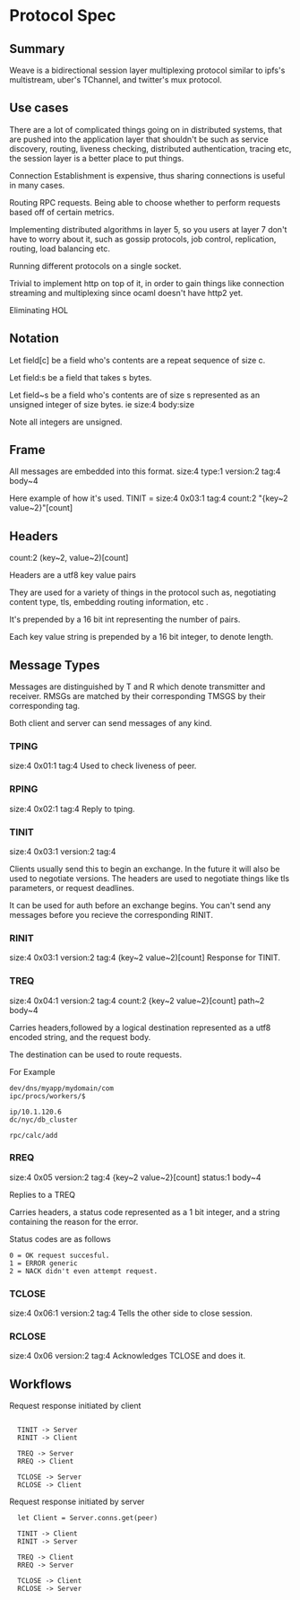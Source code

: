 # Protocol Spec


## Summary
Weave is a bidirectional session layer multiplexing protocol similar to ipfs's multistream, uber's TChannel, and twitter's mux protocol. 


## Use cases
There are a lot of complicated things going on in distributed systems, that are pushed into the application layer that shouldn't be such as service discovery, routing, liveness checking, distributed authentication, tracing etc, the session layer is a better place to put things.

Connection Establishment is expensive, thus sharing connections is useful in many cases.

Routing RPC requests.
Being able to choose whether to perform requests based off of certain metrics.

Implementing distributed algorithms in layer 5, so you users at layer 7 don't have to worry about it, such as gossip protocols, job control, replication, routing, load balancing etc.  

Running different protocols on a single socket.

Trivial to implement http on top of it, in order to gain things like connection streaming and multiplexing since ocaml doesn't have http2 yet.

Eliminating HOL




## Notation 



Let field[c] be a field who's contents are a repeat sequence of size c.

Let field:s be a field that takes s bytes.

Let field~s be a field who's contents are of size s represented as an unsigned integer of size bytes. ie size:4 body:size 

Note all integers are unsigned. 




## Frame

All messages are embedded into this format.
size:4 type:1 version:2 tag:4 body~4


Here example of how it's used.
TINIT = size:4 0x03:1 tag:4  count:2 "{key~2 value~2}"[count]




## Headers

count:2 (key~2, value~2)[count]

Headers are a utf8 key value pairs

They are used for a variety of things in the protocol such as,
negotiating content type, tls, embedding routing information, etc .

It's prepended by a 16 bit int representing the number of pairs. 

Each key value string is prepended by a 16 bit integer, to denote length.








## Message Types
Messages are distinguished by T and R which denote transmitter and receiver.
RMSGs are matched by their corresponding TMSGS by their corresponding tag.

Both client and server can send messages of any kind. 


### TPING
size:4 0x01:1 tag:4 
Used to check liveness of peer.

### RPING
size:4 0x02:1 tag:4
Reply to tping.


### TINIT
size:4 0x03:1 version:2 tag:4 

Clients usually send this to begin an exchange.
In the future it will also be used to negotiate versions.
The headers are used to negotiate things like tls parameters, or request deadlines.

It can be used for auth before an exchange begins. 
You can't send any messages before you recieve the corresponding RINIT. 



### RINIT

size:4 0x03:1 version:2 tag:4 (key~2 value~2)[count]
Response for TINIT.


### TREQ
size:4 0x04:1 version:2 tag:4 count:2 {key~2 value~2}[count] path~2 body~4

Carries headers,followed by a logical destination represented as a utf8 encoded string, and the request body.

The destination can be used to route requests.

For Example
```
dev/dns/myapp/mydomain/com
ipc/procs/workers/$

ip/10.1.120.6
dc/nyc/db_cluster

rpc/calc/add
```

### RREQ
size:4 0x05 version:2 tag:4 {key~2 value~2}[count] status:1 body~4

Replies to a TREQ

Carries headers, a status code represented as a 1 bit integer, and a string containing the reason for the error.



Status codes are as follows
```
0 = OK request succesful.
1 = ERROR generic
2 = NACK didn't even attempt request.
```





### TCLOSE
size:4 0x06:1 version:2 tag:4 
Tells the other side to close session. 


### RCLOSE
size:4 0x06 version:2 tag:4 
Acknowledges TCLOSE and does it.





## Workflows


Request response initiated by client
```

  TINIT -> Server
  RINIT -> Client
  
  TREQ -> Server
  RREQ -> Client
  
  TCLOSE -> Server
  RCLOSE -> Client

```



Request response initiated by server
```
  let Client = Server.conns.get(peer)

  TINIT -> Client
  RINIT -> Server

  TREQ -> Client
  RREQ -> Server

  TCLOSE -> Client
  RCLOSE -> Server


```

